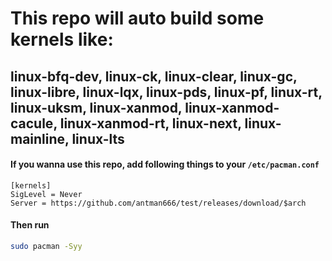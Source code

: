 # This repo will auto build some kernels like:

## linux-bfq-dev, linux-ck, linux-clear, linux-gc, linux-libre, linux-lqx, linux-pds, linux-pf, linux-rt, linux-uksm, linux-xanmod, linux-xanmod-cacule, linux-xanmod-rt, linux-next, linux-mainline, linux-lts

#### If you wanna use this repo, add following things to your `/etc/pacman.conf`

```
[kernels]
SigLevel = Never
Server = https://github.com/antman666/test/releases/download/$arch
```

#### Then run

```bash
sudo pacman -Syy
```
